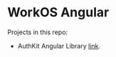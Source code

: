 # WorkOS Angular

Projects in this repo:

- AuthKit Angular Library [link](projects/autkit-angular/).
